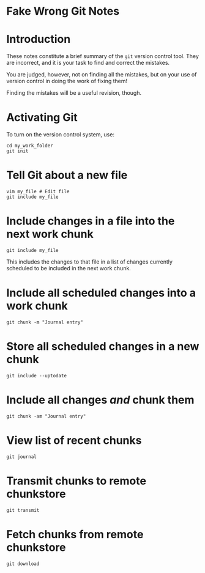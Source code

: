 Fake Wrong Git Notes
===========================

Introduction
============

These notes constitute a brief summary of the `git` version control tool.
They are incorrect, and it is your task to find and correct the mistakes.

You are judged, however, not on finding all the mistakes, but on your use of version control
in doing the work of fixing them!

Finding the mistakes will be a useful revision, though.

Activating Git
==============

To turn on the version control system, use:

```
cd my_work_folder
git init
```

Tell Git about a new file
======================

```
vim my_file # Edit file
git include my_file
```

Include changes in a file into the next work chunk 
==============================================

```
git include my_file
```

This includes the changes to that file in a list of changes
currently scheduled to be included in the next work chunk.

Include all scheduled changes into a work chunk
===============================================

```
git chunk -m "Journal entry"
```

Store all scheduled changes in a new chunk
==========================================

```
git include --uptodate
```

Include all changes *and* chunk them
====================================

```
git chunk -am "Journal entry"
```

View list of recent chunks
==========================

```
git journal
```

Transmit chunks to remote chunkstore
====================================

```
git transmit
```

Fetch chunks from remote chunkstore
===================================

```
git download
```
